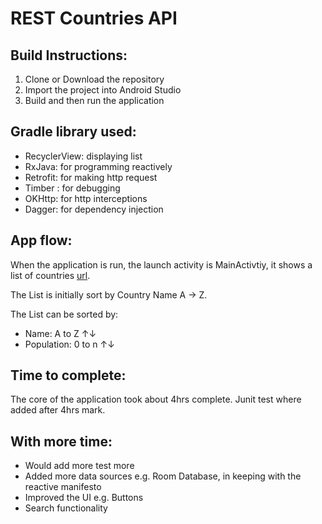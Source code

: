 # REST Countries API 

## Build Instructions:
1. Clone or Download the repository
2. Import the project into Android Studio
3. Build and then run the application


## Gradle library used:
* RecyclerView: displaying list
* RxJava: for programming reactively
* Retrofit: for making http request
* Timber : for debugging
* OKHttp: for http interceptions
* Dagger: for dependency injection


## App flow:
When the application is run, the launch activity is MainActivtiy, it shows a list of countries [url](https://restcountries.eu/).

The List is initially sort by Country Name A -> Z.

The List can be sorted by:
- Name: A to Z ↑↓ 
- Population: 0 to n ↑↓


## Time to complete:
The core of the application took about 4hrs complete. Junit test where added after 4hrs mark.


## With more time:
- Would add more test more
- Added more data sources e.g. Room Database, in keeping with the reactive manifesto
- Improved the UI e.g. Buttons
- Search functionality 